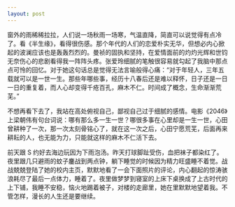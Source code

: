 ```yaml
---
layout: post
---
```


窗外的雨稀稀拉拉，人们说一场秋雨一场寒，气温直降，简直可以说觉得有点冷了。看《半生缘》，看得很伤感。那个年代的人们的恋爱朴实无华，但想必内心掀起的波澜应该也是轰轰烈烈的。曼祯的固执和坚持，在爱情面前的灼灼光辉和世钧无奈伤心的悲剧看得我一阵阵头疼。张爱玲细腻的笔触很容易就勾起了我脑中那点点可怜的回忆。对于她这句话总是觉得无法言喻般得心痛：“对于年轻人，三年五载就可以是一世一生。那些年哪些事，经历十八春后还是难以释怀，日子还是一日一日的重复着，而人心却变得千疮百孔，麻木不仁。时间成了概念，生命渐渐荒芜。”

不想再看下去了，我站在高处俯视自己，鄙视自己过于细腻的感情。电影《2046》上梁朝伟有句台词说：哪有那么多一生一世？哪很多事在心里却是一生一世，心田曾耕种了一次，那一次太刻骨铭心了，就在这一次之后，心田宁愿荒芜，后面再来耕耘的人，也无能为力，只能就这样的麻木不仁活下去。

前天跟 S 约好去海边玩因为下雨泡汤。昨天打球脚趾受伤，血把袜子都染红了。夜里跟几只避雨的蚊子鏖战到两点钟，躺下睡觉的时候因为精力旺盛睡不着觉。战战兢兢登陆了她的校内主页，默默地看了一会下面照片的评论，内心翻起的惊涛骇浪耗尽了最后一点体力，睡着了。夜里做梦梦到寝室的上床下桌换成了上古时代的上下铺，我睡不安稳，恼火地踢着被子，对楼的走廊里，她在里默默地望着我。不管怎样，漫长的人生还是要继续。
